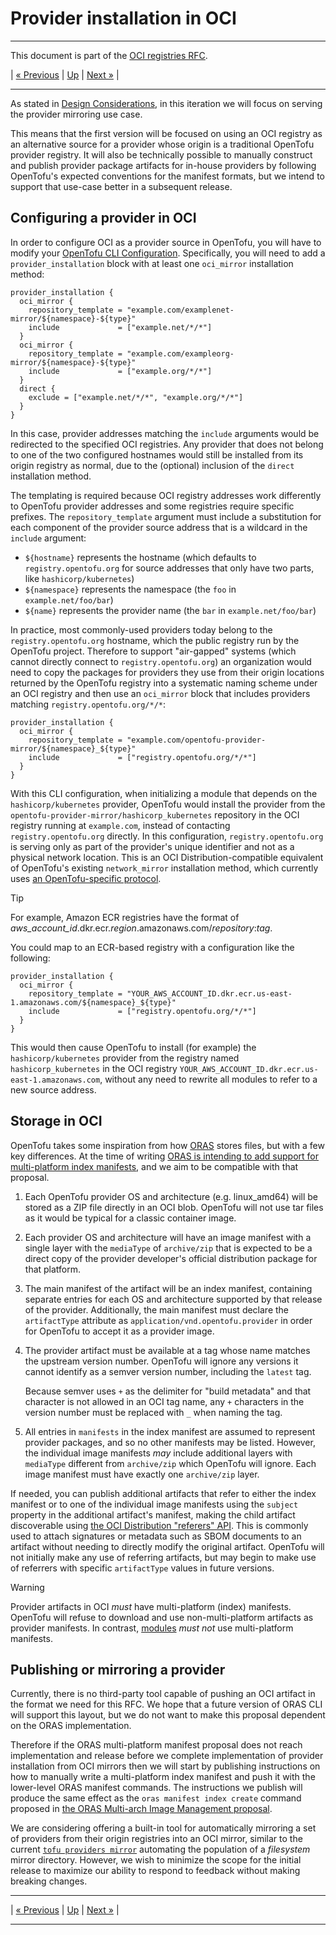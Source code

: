 # Provider installation in OCI

---

This document is part of the [OCI registries RFC](../20241206-oci-registries.md).

| [« Previous](3-design-considerations.md) | [Up](../20241206-oci-registries.md) | [Next »](5-modules.md) |

---

As stated in [Design Considerations](3-design-considerations.md), in this iteration we will focus on serving the provider mirroring use case.

This means that the first version will be focused on using an OCI registry as an alternative source for a provider whose origin is a traditional OpenTofu provider registry. It will also be technically possible to manually construct and publish provider package artifacts for in-house providers by following OpenTofu's expected conventions for the manifest formats, but we intend to support that use-case better in a subsequent release.

## Configuring a provider in OCI

In order to configure OCI as a provider source in OpenTofu, you will have to modify your [OpenTofu CLI Configuration](https://opentofu.org/docs/cli/config/config-file/). Specifically, you will need to add a `provider_installation` block with at least one `oci_mirror` installation method:

```hcl
provider_installation {
  oci_mirror {
    repository_template = "example.com/examplenet-mirror/${namespace}-${type}"
    include             = ["example.net/*/*"]
  }
  oci_mirror {
    repository_template = "example.com/exampleorg-mirror/${namespace}-${type}"
    include             = ["example.org/*/*"]
  }
  direct {
    exclude = ["example.net/*/*", "example.org/*/*"]
  }
}
```

In this case, provider addresses matching the `include` arguments would be redirected to the specified OCI registries. Any provider that does not belong to one of the two configured hostnames would still be installed from its origin registry as normal, due to the (optional) inclusion of the `direct` installation method.

The templating is required because OCI registry addresses work differently to OpenTofu provider addresses and some registries require specific prefixes. The `repository_template` argument must include a substitution for each component of the provider source address that is a wildcard in the `include` argument:

* `${hostname}` represents the hostname (which defaults to `registry.opentofu.org` for source addresses that only have two parts, like `hashicorp/kubernetes`)
* `${namespace}` represents the namespace (the `foo` in `example.net/foo/bar`)
* `${name}` represents the provider name (the `bar` in `example.net/foo/bar`)

In practice, most commonly-used providers today belong to the `registry.opentofu.org` hostname, which the public registry run by the OpenTofu project. Therefore to support "air-gapped" systems (which cannot directly connect to `registry.opentofu.org`) an organization would need to copy the packages for providers they use from their origin locations returned by the OpenTofu registry into a systematic naming scheme under an OCI registry and then use an `oci_mirror` block that includes providers matching `registry.opentofu.org/*/*`:

```hcl
provider_installation {
  oci_mirror {
    repository_template = "example.com/opentofu-provider-mirror/${namespace}_${type}"
    include             = ["registry.opentofu.org/*/*"]
  }
}
```

With this CLI configuration, when initializing a module that depends on the `hashicorp/kubernetes` provider, OpenTofu would install the provider from the `opentofu-provider-mirror/hashicorp_kubernetes` repository in the OCI registry running at `example.com`, instead of contacting `registry.opentofu.org` directly. In this configuration, `registry.opentofu.org` is serving only as part of the provider's unique identifier and not as a physical network location. This is an OCI Distribution-compatible equivalent of OpenTofu's existing `network_mirror` installation method, which currently uses [an OpenTofu-specific protocol](https://opentofu.org/docs/internals/provider-network-mirror-protocol/).

> [!TIP]
> For example, Amazon ECR registries have the format of *aws_account_id*.dkr.ecr.*region*.amazonaws.com/*repository*:*tag*.
> 
> You could map to an ECR-based registry with a configuration like the following:
> 
> ```hcl
> provider_installation {
>   oci_mirror {
>     repository_template = "YOUR_AWS_ACCOUNT_ID.dkr.ecr.us-east-1.amazonaws.com/${namespace}_${type}"
>     include             = ["registry.opentofu.org/*/*"]
>   }
> }
> ```
> 
> This would then cause OpenTofu to install (for example) the `hashicorp/kubernetes` provider from the registry named `hashicorp_kubernetes` in the OCI registry `YOUR_AWS_ACCOUNT_ID.dkr.ecr.us-east-1.amazonaws.com`, without any need to rewrite all modules to refer to a new source address.

## Storage in OCI

OpenTofu takes some inspiration from how [ORAS](1-oci-primer.md#oras) stores files, but with a few key differences. At the time of writing [ORAS is intending to add support for multi-platform index manifests](https://github.com/oras-project/oras/pull/1514), and we aim to be compatible with that proposal.

1. Each OpenTofu provider OS and architecture (e.g. linux_amd64) will be stored as a ZIP file directly in an OCI blob. OpenTofu will not use tar files as it would be typical for a classic container image.
2. Each provider OS and architecture will have an image manifest with a single layer with the `mediaType` of `archive/zip` that is expected to be a direct copy of the provider developer's official distribution package for that platform.
3. The main manifest of the artifact will be an index manifest, containing separate entries for each OS and architecture supported by that release of the provider. Additionally, the main manifest must declare the `artifactType` attribute as `application/vnd.opentofu.provider` in order for OpenTofu to accept it as a provider image.
4. The provider artifact must be available at a tag whose name matches the upstream version number. OpenTofu will ignore any versions it cannot identify as a semver version number, including the `latest` tag.

    Because semver uses `+` as the delimiter for "build metadata" and that character is not allowed in an OCI tag name, any `+` characters in the version number must be replaced with `_` when naming the tag.
5. All entries in `manifests` in the index manifest are assumed to represent provider packages, and so no other manifests may be listed. However, the individual image manifests _may_ include additional layers with `mediaType` different from `archive/zip` which OpenTofu will ignore. Each image manifest must have exactly one `archive/zip` layer.

If needed, you can publish additional artifacts that refer to either the index manifest or to one of the individual image manifests using the `subject` property in the additional artifact's manifest, making the child artifact discoverable using [the OCI Distribution "referers" API](https://github.com/opencontainers/distribution-spec/blob/main/spec.md#listing-referrers). This is commonly used to attach signatures or metadata such as SBOM documents to an artifact without needing to directly modify the original artifact. OpenTofu will not initially make any use of referring artifacts, but may begin to make use of referrers with specific `artifactType` values in future versions.

> [!WARNING]
> Provider artifacts in OCI *must* have multi-platform (index) manifests. OpenTofu will refuse to download and use non-multi-platform artifacts as provider manifests. In contrast, [modules](5-modules.md) *must not* use multi-platform manifests.

## Publishing or mirroring a provider

Currently, there is no third-party tool capable of pushing an OCI artifact in the format we need for this RFC. We hope that a future version of ORAS CLI will support this layout, but we do not want to make this proposal dependent on the ORAS implementation.

Therefore if the ORAS multi-platform manifest proposal does not reach implementation and release before we complete implementation of provider installation from OCI mirrors then we will start by publishing instructions on how to manually write a multi-platform index manifest and push it with the lower-level ORAS manifest commands. The instructions we publish will produce the same effect as the `oras manifest index create` command proposed in [the ORAS Multi-arch Image Management proposal](https://github.com/oras-project/oras/blob/fb6e94d00e59ea6d468cbf8656cf760ef7f1751c/docs/proposals/multi-arch-image-mgmt.md).

We are considering offering a built-in tool for automatically mirroring a set of providers from their origin registries into an OCI mirror, similar to the current [`tofu providers mirror`](https://opentofu.org/docs/cli/commands/providers/mirror/) automating the population of a _filesystem_ mirror directory. However, we wish to minimize the scope for the initial release to maximize our ability to respond to feedback without making breaking changes.

---

| [« Previous](3-design-considerations.md) | [Up](../20241206-oci-registries.md) | [Next »](5-modules.md) |

---
